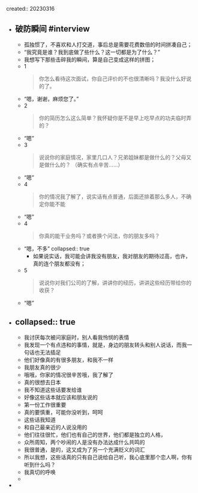 created:: 20230316
- ## 破防瞬间 #interview
  - 孤独惯了，不喜欢和人打交道，事后总是需要花费数倍的时间拼凑自己；
  - “我究竟是谁？我到底做了些什么？这一切都是为了什么？”
  - 我想写下那些击碎我的瞬间，算是自己变成这样的拼图；
  - 1
    > 你怎么看待这次面试，你自己评价的不也很清晰吗？我没什么好说的了。
  - “嗯，谢谢，麻烦您了。”
  - 2
    > 你的简历怎么这么简单？我怀疑你是不是早上吃早点的功夫临时弄的？
  - “嗯”
  - 3
    > 说说你的家庭情况，家里几口人？兄弟姐妹都是做什么的？父母又是做什么的？
    （确实有点辛苦……）
  - “嗯”
  - 4
    > 你的情况我了解了，说实话有点普通，后面还排着那么多人，不确定你能不能
  - “嗯”
  - 4
    > 你真的能干业务吗？或者换个问法，你的朋友多吗？
  - “嗯，不多”
    collapsed:: true
    - 如果说实话，我可能会讲我没有朋友，我对朋友的期待过高，也许，真的连个朋友都没有；
  - 5
    > 说说你对我们公司的了解，讲讲你的经历，讲讲这些经历带给你的收获？
  - “嗯”
- collapsed:: true
  ---
  - 我讨厌每次被问家庭时，别人看我怜悯的表情
  - 我发现一个有点违和的事情，就是，身边的朋友转头和别人说话，而我一句话也无法插足
  - 他们好像真的有很多朋友，和我不一样
  - 我朋友真的很少
  - 哦哦，你家的情况很辛苦哦，我了解了
  - 真的很想去日本
  - 我不知道这些话要发给谁
  - 好像这些话本就应该和朋友说的
  - 第一份工作很重要
  - 真的要慎重，可能你没听到，呵呵
  - 这些话我知道
  - 和自己最亲近的人说没用的
  - 他们往往很忙，他们也有自己的世界，他们都是独立的人格，
  - 众所周知，两个吵闹的人是没有办法达成什么共鸣的
  - 我很普通，是的，这又成为了另一个充满贬义的词汇
  - 所以我想，这些话真的只有自己说给自己听，我心底里那个恋人啊，你有听到什么吗？
  - 我真切的呼唤
  -
-
